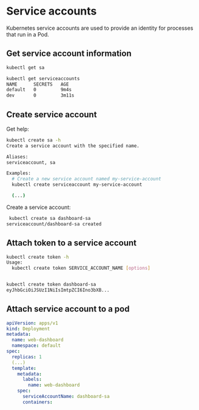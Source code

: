 # Service accounts

Kubernetes service accounts are used to provide an identity for processes that run in a Pod.

## Get service account information


```bash
kubectl get sa

kubectl get serviceaccounts 
NAME      SECRETS   AGE
default   0         9m4s
dev       0         3m11s
```

## Create service account

Get help:

```bash
kubectl create sa -h
Create a service account with the specified name.

Aliases:
serviceaccount, sa

Examples:
  # Create a new service account named my-service-account
  kubectl create serviceaccount my-service-account

  (...)
```

Create a service account:
```bash
 kubectl create sa dashboard-sa
serviceaccount/dashboard-sa created
```

## Attach token to a service account

```bash
kubectl create token -h
Usage:
  kubectl create token SERVICE_ACCOUNT_NAME [options]


kubectl create token dashboard-sa
eyJhbGciOiJSUzI1NiIsImtpZCI6Ino3bXB...
```


## Attach service account to a pod

```yaml
apiVersion: apps/v1
kind: Deployment
metadata:
  name: web-dashboard
  namespace: default
spec:
  replicas: 1
  (...)
  template:
    metadata:
      labels:
        name: web-dashboard
    spec:
      serviceAccountName: dashboard-sa
      containers:
```
